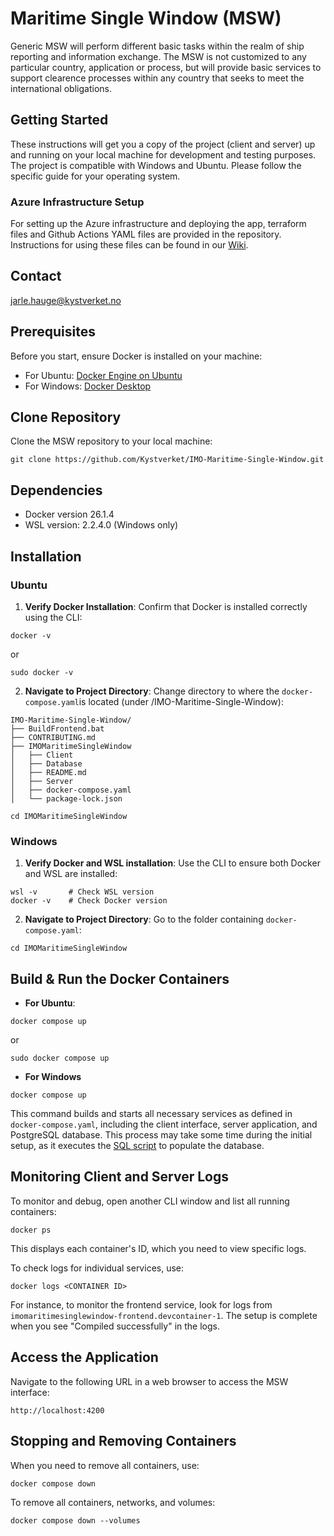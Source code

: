 # Maritime Single Window (MSW)
Generic MSW will perform different basic tasks within the realm of ship reporting and information exchange. The MSW is not customized to any particular country, application or process, but will provide basic services to support clearence processes within any country that seeks to meet the international obligations.

## Getting Started
These instructions will get you a copy of the project (client and server) up and running on your local machine for development and testing purposes. The project is compatible with Windows and Ubuntu. Please follow the specific guide for your operating system.

### Azure Infrastructure Setup

For setting up the Azure infrastructure and deploying the app, terraform files and Github Actions YAML files are provided in the repository. Instructions for using these files can be found in our [Wiki](https://github.com/Kystverket/IMO-Maritime-Single-Window/wiki/Terraform-Azure). 

## Contact
jarle.hauge@kystverket.no

## Prerequisites

Before you start, ensure Docker is installed on your machine: 

- For Ubuntu: [Docker Engine on Ubuntu](https://docs.docker.com/engine/install/ubuntu/)
- For Windows: [Docker Desktop](https://www.docker.com/products/docker-desktop/)


## Clone Repository

Clone the MSW repository to your local machine: 
```
git clone https://github.com/Kystverket/IMO-Maritime-Single-Window.git
```

## Dependencies

- Docker version 26.1.4
- WSL version: 2.2.4.0 (Windows only)

## Installation

### Ubuntu

1. **Verify Docker Installation**: Confirm that Docker is installed correctly using the CLI:

```
docker -v  
```

or 

```
sudo docker -v
```

2. **Navigate to Project Directory**: Change directory to where the `docker-compose.yaml`is located (under /IMO-Maritime-Single-Window):

```
IMO-Maritime-Single-Window/
├── BuildFrontend.bat
├── CONTRIBUTING.md
├── IMOMaritimeSingleWindow
│   ├── Client
│   ├── Database
│   ├── README.md
│   ├── Server
│   ├── docker-compose.yaml
│   └── package-lock.json
```

```
cd IMOMaritimeSingleWindow
```

### Windows

1. **Verify Docker and WSL installation**: Use the CLI to ensure both Docker and WSL are installed:

```
wsl -v       # Check WSL version
docker -v    # Check Docker version
```

2. **Navigate to Project Directory**: Go to the folder containing `docker-compose.yaml`:

```
cd IMOMaritimeSingleWindow
```


## Build & Run the Docker Containers

- **For Ubuntu**:

```
docker compose up
```

or 

```
sudo docker compose up
```

- **For Windows**

```
docker compose up
```

This command builds and starts all necessary services as defined in `docker-compose.yaml`, including the client interface, server application, and PostgreSQL database. This process may take some time during the initial setup, as it executes the [SQL script](https://github.com/Kystverket/IMO-Maritime-Single-Window/blob/master/IMOMaritimeSingleWindow/Server/SqlScripts/Create_and_populate_DB.sql) to populate the database. 


## Monitoring Client and Server Logs

To monitor and debug, open another CLI window and list all running containers:
```
docker ps
```

This displays each container's ID, which you need to view specific logs.

To check logs for individual services, use:

```
docker logs <CONTAINER ID>
```

For instance, to monitor the frontend service, look for logs from `imomaritimesinglewindow-frontend.devcontainer-1`. The setup is complete when you see "Compiled successfully" in the logs. 


## Access the Application
Navigate to the following URL in a web browser to access the MSW interface:

`http://localhost:4200`


## Stopping and Removing Containers

When you need to remove all containers, use:
```
docker compose down
```

To remove all containers, networks, and volumes:

```
docker compose down --volumes
```


